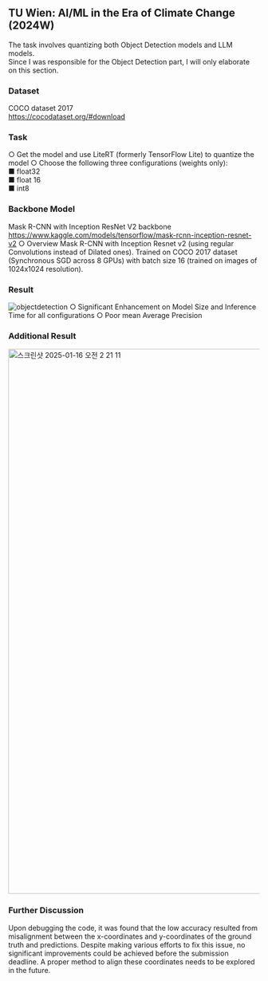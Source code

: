 ## TU Wien: AI/ML in the Era of Climate Change (2024W)
The task involves quantizing both Object Detection models and LLM models.  
Since I was responsible for the Object Detection part, I will only elaborate on this section.

### Dataset
COCO dataset 2017  
https://cocodataset.org/#download

### Task
○ Get the model and use LiteRT (formerly TensorFlow Lite) to quantize the model
○ Choose the following three configurations (weights only):  
  ■ float32  
  ■ float 16  
  ■ int8  

### Backbone Model
Mask R-CNN with Inception ResNet V2 backbone
https://www.kaggle.com/models/tensorflow/mask-rcnn-inception-resnet-v2
○ Overview
    Mask R-CNN with Inception Resnet v2 (using regular Convolutions instead of Dilated ones). Trained on COCO 2017 dataset (Synchronous SGD across 8 GPUs) with batch size 16 (trained on images of 1024x1024 resolution).

### Result
![objectdetection](https://github.com/user-attachments/assets/38cc1853-a7fb-4bd9-ac38-4577fdd77803)
○ Significant Enhancement on Model Size and Inference Time for all configurations
○ Poor mean Average Precision

### Additional Result
<img width="1094" alt="스크린샷 2025-01-16 오전 2 21 11" src="https://github.com/user-attachments/assets/d7fb6bea-9cf0-463b-a8eb-10fa2f2a3797" />

### Further Discussion
Upon debugging the code, it was found that the low accuracy resulted from misalignment between the x-coordinates and y-coordinates of the ground truth and predictions. Despite making various efforts to fix this issue, no significant improvements could be achieved before the submission deadline. A proper method to align these coordinates needs to be explored in the future.



